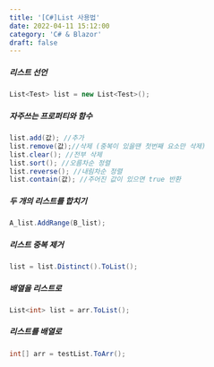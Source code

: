 ```yaml
---
title: '[C#]List 사용법'
date: 2022-04-11 15:12:00
category: 'C# & Blazor'
draft: false
---
```


##### 리스트 선언

```cs
List<Test> list = new List<Test>();
```



##### 자주쓰는 프로퍼티와 함수

```cs
list.add(값); //추가
list.remove(값);//삭제 (중복이 있을땐 첫번째 요소만 삭제)
list.clear(); //전부 삭제
list.sort(); //오름차순 정렬
list.reverse(); //내림차순 정렬
list.contain(값); //주어진 값이 있으면 true 반환
```



##### 두 개의 리스트를 합치기

```cs
A_list.AddRange(B_list);
```



##### 리스트 중복 제거

```cs
list = list.Distinct().ToList();
```



##### 배열을 리스트로

```cs
List<int> list = arr.ToList();
```



##### 리스트를 배열로

```cs
int[] arr = testList.ToArr();
```